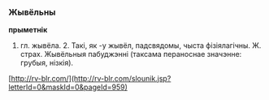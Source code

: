 ### Жывёльны
**прыметнік**

1. гл. жывёла. 2. Такі, як -у жывёл, падсвядомы, чыста фізіялагічны. Ж. страх. Жывёльныя пабуджэнні (таксама пераноснае значэнне: грубыя, нізкія).

<a rel="author">[http://rv-blr.com/](http://rv-blr.com/slounik.jsp?letterId=0&maskId=0&pageId=959)</a>
